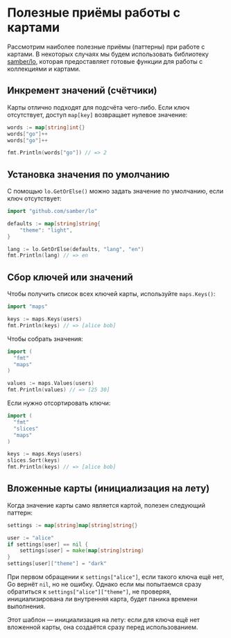 # Полезные приёмы работы с картами

Рассмотрим наиболее полезные приёмы (паттерны) при работе с картами. В некоторых случаях мы будем использовать библиотеку [samber/lo](https://github.com/samber/lo), которая предоставляет готовые функции для работы с коллекциями и картами.

## Инкремент значений (счётчики)

Карты отлично подходят для подсчёта чего-либо. Если ключ отсутствует, доступ `map[key]` возвращает нулевое значение:

```go
words := map[string]int{}
words["go"]++
words["go"]++

fmt.Println(words["go"]) // => 2
```

## Установка значения по умолчанию

С помощью `lo.GetOrElse()` можно задать значение по умолчанию, если ключ отсутствует:

```go
import "github.com/samber/lo"

defaults := map[string]string{
	"theme": "light",
}

lang := lo.GetOrElse(defaults, "lang", "en")
fmt.Println(lang) // => en
```

## Сбор ключей или значений

Чтобы получить список всех ключей карты, используйте `maps.Keys()`:

```go
import "maps"

keys := maps.Keys(users)
fmt.Println(keys) // => [alice bob]
```

Чтобы собрать значения:

```go
import (
  "fmt"
  "maps"
)

values := maps.Values(users)
fmt.Println(values) // => [25 30]
```

Если нужно отсортировать ключи:

```go
import (
  "fmt"
  "slices"
  "maps"
)

keys := maps.Keys(users)
slices.Sort(keys)
fmt.Println(keys) // => [alice bob]
```

## Вложенные карты (инициализация на лету)

Когда значение карты само является картой, полезен следующий паттерн:

```go
settings := map[string]map[string]string{}

user := "alice"
if settings[user] == nil {
	settings[user] = make(map[string]string)
}
settings[user]["theme"] = "dark"
```

При первом обращении к `settings["alice"]`, если такого ключа ещё нет, Go вернёт `nil`, но не ошибку.
Однако если мы попытаемся сразу обратиться к `settings["alice"]["theme"]`, не проверяя, инициализирована ли внутренняя карта, будет паника времени выполнения.

Этот шаблон — инициализация на лету: если для ключа ещё нет вложенной карты, она создаётся сразу перед использованием.

